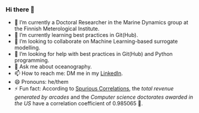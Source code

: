 ### Hi there 👋

<!--
**benoitespinola/benoitespinola** is a ✨ _special_ ✨ repository because its `README.md` (this file) appears on your GitHub profile.

Here are some ideas to get you started:
-->

- 🔭 I’m currently a Doctoral Researcher in the Marine Dynamics group at the Finnish Meterological Institute.
- 🌱 I’m currently learning best practices in Git(Hub).
- 👯 I’m looking to collaborate on Machine Learning-based surrogate modelling.
- 🤔 I’m looking for help with best practices in Git(Hub) and Python programming.
- 💬 Ask me about oceanography.
- 📫 How to reach me: DM me in my [LinkedIn](https://www.linkedin.com/in/benoitespinola "My LinkedIn homepage").
- 😄 Pronouns: he/them
- ⚡ Fun fact: According to [Spurious Correlations](https://www.tylervigen.com/spurious-correlations "Spurious Correlations"), the *total revenue generated by arcades* and the *Computer science doctorates awarded in the US* have a correlation coefficient of 0.985065 🧐.
